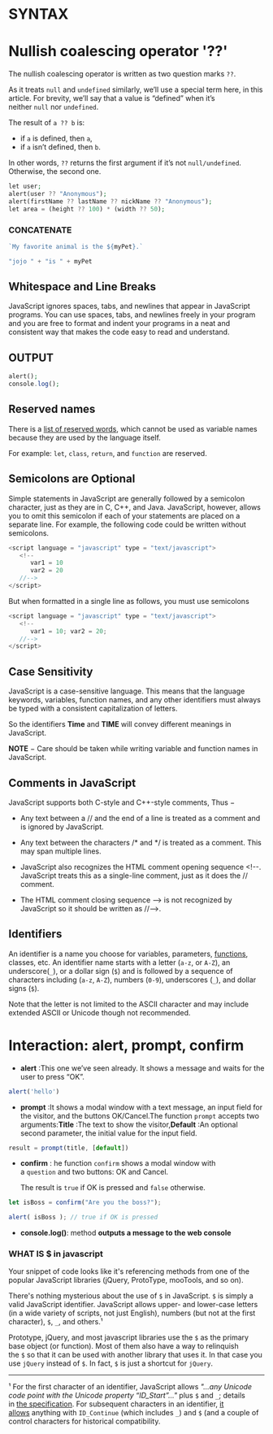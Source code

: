 # SYNTAX

# Nullish coalescing operator '??'

The nullish coalescing operator is written as two question marks `??`.

As it treats `null` and `undefined` similarly, we’ll use a special term here, in this article. For brevity, we’ll say that a value is “defined” when it’s neither `null` nor `undefined`.

The result of `a ?? b` is:

- if `a` is defined, then `a`,
- if `a` isn’t defined, then `b`.

In other words, `??` returns the first argument if it’s not `null/undefined`. Otherwise, the second one.

```php
let user;
alert(user ?? "Anonymous");
alert(firstName ?? lastName ?? nickName ?? "Anonymous");
let area = (height ?? 100) * (width ?? 50);
```

### CONCATENATE

```javascript
`My favorite animal is the ${myPet}.`

"jojo " + "is " + myPet
```

## Whitespace and Line Breaks

JavaScript ignores spaces, tabs, and newlines that appear in JavaScript programs. You can use spaces, tabs, and newlines freely in your program and you are free to format and indent your programs in a neat and consistent way that makes the code easy to read and understand.

## OUTPUT

```php
alert();
console.log();
```

## Reserved names

There is a [list of reserved words](https://developer.mozilla.org/en-US/docs/Web/JavaScript/Reference/Lexical_grammar#Keywords), which cannot be used as variable names because they are used by the language itself.

For example: `let`, `class`, `return`, and `function` are reserved.

## Semicolons are Optional

Simple statements in JavaScript are generally followed by a semicolon character, just as they are in C, C++, and Java. JavaScript, however, allows you to omit this semicolon if each of your statements are placed on a separate line. For example, the following code could be written without semicolons.

```javascript
<script language = "javascript" type = "text/javascript">
   <!--
      var1 = 10
      var2 = 20
   //-->
</script>
```

But when formatted in a single line as follows, you must use semicolons

```javascript
<script language = "javascript" type = "text/javascript">
   <!--
      var1 = 10; var2 = 20;
   //-->
</script>
```

## Case Sensitivity

JavaScript is a case-sensitive language. This means that the language keywords, variables, function names, and any other identifiers must always be typed with a consistent capitalization of letters.

So the identifiers **Time** and **TIME** will convey different meanings in JavaScript.

**NOTE** − Care should be taken while writing variable and function names in JavaScript.

## Comments in JavaScript

JavaScript supports both C-style and C++-style comments, Thus −

- Any text between a // and the end of a line is treated as a comment and is ignored by JavaScript.

- Any text between the characters /* and */ is treated as a comment. This may span multiple lines.

- JavaScript also recognizes the HTML comment opening sequence <!--. JavaScript treats this as a single-line comment, just as it does the // comment.

- The HTML comment closing sequence --> is not recognized by JavaScript so it should be written as //-->.

## Identifiers

An identifier is a name you choose for variables, parameters, [functions](https://www.javascripttutorial.net/javascript-function/), classes, etc. An identifier name starts with a letter (`a-z`, or `A-Z`), an underscore(`_`), or a dollar sign (`$`) and is followed by a sequence of characters including (`a-z`, `A-Z`), numbers (`0-9`), underscores (`_`), and dollar signs (`$`).

Note that the letter is not limited to the ASCII character and may include extended ASCII or Unicode though not recommended.

# Interaction: alert, prompt, confirm

- **alert** :This one we’ve seen already. It shows a message and waits for the user to press “OK”.

```javascript
alert('hello')
```

- **prompt** :It shows a modal window with a text message, an input field for the visitor, and the buttons OK/Cancel.The function `prompt` accepts two arguments:**Title** :The text to show the visitor,**Default** :An optional second parameter, the initial value for the input field.

```javascript
result = prompt(title, [default])
```

- **confirm** : he function `confirm` shows a modal window with a `question` and two buttons: OK and Cancel.
  
  The result is `true` if OK is pressed and `false` otherwise.

```javascript
let isBoss = confirm("Are you the boss?");

alert( isBoss ); // true if OK is pressed
```

- **console.log()**: method **outputs a message to the web console**

### WHAT IS $ in javascript

Your snippet of code looks like it's referencing methods from one of the popular JavaScript libraries (jQuery, ProtoType, mooTools, and so on).

There's nothing mysterious about the use of `$` in JavaScript. `$` is simply a valid JavaScript identifier. JavaScript allows upper- and lower-case letters (in a wide variety of scripts, not just English), numbers (but not at the first character), `$`, `_`, and others.¹

Prototype, jQuery, and most javascript libraries use the `$` as the primary base object (or function). Most of them also have a way to relinquish the `$` so that it can be used with another library that uses it. In that case you use `jQuery` instead of `$`. In fact, `$` is just a shortcut for `jQuery`.

---

¹ For the first character of an identifier, JavaScript allows *"...any Unicode code point with the Unicode property “ID_Start”..."* plus `$` and `_`; details in [the specification](https://tc39.es/ecma262/multipage/ecmascript-language-lexical-grammar.html#prod-IdentifierStartChar). For subsequent characters in an identifier, [it allows](https://tc39.es/ecma262/multipage/ecmascript-language-lexical-grammar.html#prod-IdentifierPartChar) anything with `ID_Continue` (which includes `_`) and `$` (and a couple of control characters for historical compatibility.
